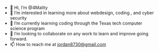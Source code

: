 - 👋 Hi, I’m @4Mality
- 👀 I’m interested in learning more about webdesign, coding , and cyber security
- 🌱 I’m currently learning coding through the Texas tech computer science program
- 💞️ I’m looking to collaborate on any work to learn and improve going forward.
- 📫 How to reach me at jordan8730@gmail.com

<!---
4Mality/4Mality is a ✨ special ✨ repository because its `README.md` (this file) appears on your GitHub profile.
You can click the Preview link to take a look at your changes.
--->
